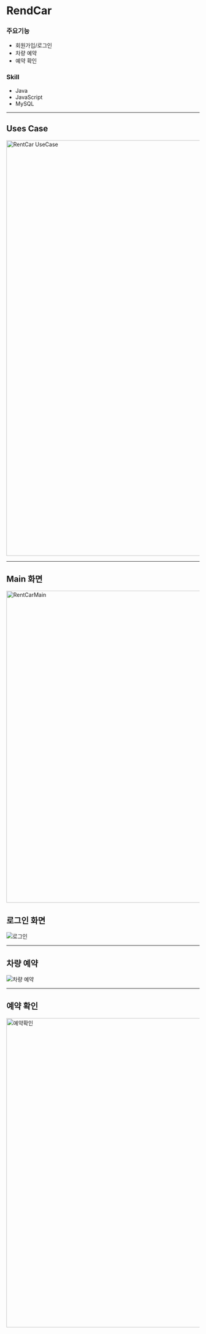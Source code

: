 # RendCar

### 주요기능
* 회원가입/로그인
* 차량 예약
* 예약 확인

### Skill

* Java
* JavaScript
* MySQL

***
## Uses Case
<img width="1083" alt="RentCar UseCase" src="https://user-images.githubusercontent.com/64480971/82080388-6c997c80-971f-11ea-8e08-5aeeafab94ef.PNG">

***
## Main 화면
<img width="813" alt="RentCarMain" src="https://user-images.githubusercontent.com/64480971/82081241-ee3dda00-9720-11ea-8b50-6175072eb859.PNG">

## 로그인 화면

![로그인](https://user-images.githubusercontent.com/64480971/82082746-850b9600-9723-11ea-82a7-44a3ff4f1f25.gif)


***
## 차량 예약

![차량 예약](https://user-images.githubusercontent.com/64480971/82083180-3d393e80-9724-11ea-8163-b338b1c520e6.gif)

***

## 예약 확인


<img width="806" alt="예약확인" src="https://user-images.githubusercontent.com/64480971/82083417-aa4cd400-9724-11ea-81d9-1ec2ce839618.PNG">
